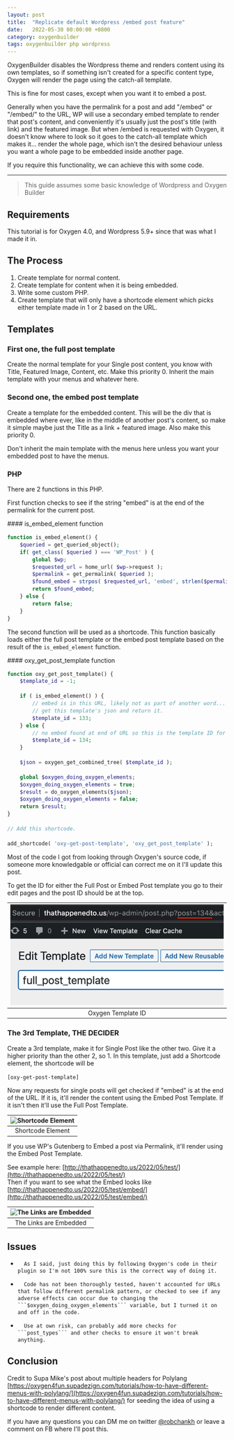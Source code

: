 ```yaml
---
layout: post
title:  "Replicate default Wordpress /embed post feature"
date:   2022-05-30 00:00:00 +0800
category: oxygenbuilder
tags: oxygenbuilder php wordpress
---
```

OxygenBuilder disables the Wordpress theme and renders content using its own templates, so if something isn't created for a specific content type, Oxygen will render the page using the catch-all template.

This is fine for most cases, except when you want it to embed a post.

Generally when you have the permalink for a post and add "/embed" or "/embed/" to the URL, WP will use a secondary embed template to render that post's content, and conveniently it's usually just the post's title (with link) and the featured image. But when /embed is requested with Oxygen, it doesn't know where to look so it goes to the catch-all template which makes it... render the whole page, which isn't the desired behaviour unless you want a whole page to be embedded inside another page.

If you require this functionality, we can achieve this with some code.

___

> This guide assumes some basic knowledge of Wordpress and Oxygen Builder

## Requirements

This tutorial is for Oxygen 4.0, and Wordpress 5.9+ since that was what I made it in.

## The Process

1.	Create template for normal content.
2.	Create template for content when it is being embedded.
3.	Write some custom PHP.
4.	Create template that will only have a shortcode element which picks either template made in 1 or 2 based on the URL.

## Templates

### First one, the full post template

Create the normal template for your Single post content, you know with Title, Featured Image, Content, etc. Make this priority 0. Inherit the main template with your menus and whatever here.

### Second one, the embed post template

Create a template for the embedded content. This will be the div that is embedded where ever, like in the middle of another post's content, so make it simple maybe just the Title as a link + featured image. Also make this priority 0.

Don't inherit the main template with the menus here unless you want your embedded post to have the menus.

### PHP

There are 2 functions in this PHP.

First function checks to see if the string "embed" is at the end of the permalink for the current post.

<div class="toggle" markdown="1">
#### is_embed_element function
</div>

```php
function is_embed_element() {
	$queried = get_queried_object();
	if( get_class( $queried ) === 'WP_Post' ) {
		global $wp;
		$requested_url = home_url( $wp->request );
		$permalink = get_permalink( $queried );
		$found_embed = strpos( $requested_url, 'embed', strlen($permalink) );
		return $found_embed;
	} else {
		return false;
	}
}
```

The second function will be used as a shortcode. This function basically loads either the full post template or the embed post template based on the result of the ```is_embed_element``` function.

<div class="toggle" markdown="1">
#### oxy_get_post_template function
</div>

```php
function oxy_get_post_template() {
	$template_id = -1;
	
	if ( is_embed_element() ) {
		// embed is in this URL, likely not as part of another word...
		// get this template's json and return it.
		$template_id = 133;
	} else {
		// no embed found at end of URL so this is the template ID for the Full Post template.
		$template_id = 134;
	}
	
	$json = oxygen_get_combined_tree( $template_id );
	
	global $oxygen_doing_oxygen_elements;
	$oxygen_doing_oxygen_elements = true;
	$result = do_oxygen_elements($json);
	$oxygen_doing_oxygen_elements = false;
	return $result;
}

// Add this shortcode.

add_shortcode( 'oxy-get-post-template', 'oxy_get_post_template' );

```

Most of the code I got from looking through Oxygen's source code, if someone more knowledgable or official can correct me on it I'll update this post.

To get the ID for either the Full Post or Embed Post template you go to their edit pages and the post ID should be at the top.

| ![Oxygen Template ID](/assets/img/oxy-template-id.png)|
|:--:|
| Oxygen Template ID |

### The 3rd Template, THE DECIDER

Create a 3rd template, make it for Single Post like the other two. Give it a higher priority than the other 2, so 1.
In this template, just add a Shortcode element, the shortcode will be  
  
```[oxy-get-post-template]```
  
Now any requests for single posts will get checked if "embed" is at the end of the URL. If it is, it'll render the content using the Embed Post Template. If it isn't then it'll use the Full Post Template.

| ![Shortcode Element](/assets/img/oxy-embed-shortcode.png)|
|:--:|
| Shortcode Element |

If you use WP's Gutenberg to Embed a post via Permalink, it'll render using the Embed Post Template.

See example here: [http://thathappenedto.us/2022/05/test/](http://thathappenedto.us/2022/05/test/)  
Then if you want to see what the Embed looks like [http://thathappenedto.us/2022/05/test/embed/](http://thathappenedto.us/2022/05/test/embed/)

| ![The Links are Embedded](/assets/img/oxy-embed-block.png)|
|:--:|
| The Links are Embedded |

## Issues

*		As I said, just doing this by following Oxygen's code in their plugin so I'm not 100% sure this is the correct way of doing it.

*		Code has not been thoroughly tested, haven't accounted for URLs that follow different permalink pattern, or checked to see if any adverse effects can occur due to changing the ```$oxygen_doing_oxygen_elements``` variable, but I turned it on and off in the code.

*		Use at own risk, can probably add more checks for ```post_types``` and other checks to ensure it won't break anything.

## Conclusion

Credit to Supa Mike's post about multiple headers for Polylang [https://oxygen4fun.supadezign.com/tutorials/how-to-have-different-menus-with-polylang/](https://oxygen4fun.supadezign.com/tutorials/how-to-have-different-menus-with-polylang/) for seeding the idea of using a shortcode to render different content.

If you have any questions you can DM me on twitter [@robchankh](https://twitter.com/robchankh) or leave a comment on FB where I'll post this.